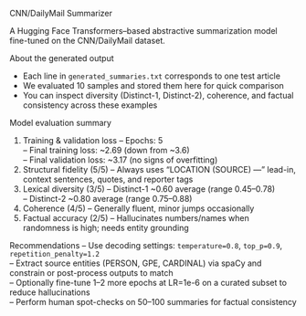 CNN/DailyMail Summarizer

A Hugging Face Transformers–based abstractive summarization model fine-tuned on the CNN/DailyMail dataset.




About the generated output
- Each line in `generated_summaries.txt` corresponds to one test article  
- We evaluated 10 samples and stored them here for quick comparison  
- You can inspect diversity (Distinct-1, Distinct-2), coherence, and factual consistency across these examples

Model evaluation summary
1. Training & validation loss
   – Epochs: 5  
   – Final training loss: ~2.69 (down from ~3.6)  
   – Final validation loss: ~3.17 (no signs of overfitting)  
2. Structural fidelity (5/5)
   – Always uses “LOCATION (SOURCE) —” lead-in, context sentences, quotes, and reporter tags  
3. Lexical diversity (3/5)
   – Distinct-1 ~0.60 average (range 0.45–0.78)  
   – Distinct-2 ~0.80 average (range 0.75–0.88)  
4. Coherence (4/5)
   – Generally fluent, minor jumps occasionally  
5. Factual accuracy (2/5)
   – Hallucinates numbers/names when randomness is high; needs entity grounding

Recommendations
– Use decoding settings: `temperature=0.8`, `top_p=0.9`, `repetition_penalty=1.2`  
– Extract source entities (PERSON, GPE, CARDINAL) via spaCy and constrain or post-process outputs to match  
– Optionally fine-tune 1–2 more epochs at LR=1e-6 on a curated subset to reduce hallucinations  
– Perform human spot-checks on 50–100 summaries for factual consistency
